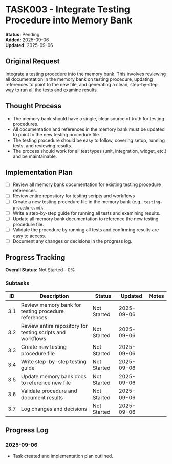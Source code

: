 # TASK003 - Integrate Testing Procedure into Memory Bank

**Status:** Pending  
**Added:** 2025-09-06  
**Updated:** 2025-09-06

## Original Request
Integrate a testing procedure into the memory bank. This involves reviewing all documentation in the memory bank on testing procedure, updating references to point to the new file, and generating a clean, step-by-step way to run all the tests and examine results.

## Thought Process
- The memory bank should have a single, clear source of truth for testing procedures.
- All documentation and references in the memory bank must be updated to point to the new testing procedure file.
- The testing procedure should be easy to follow, covering setup, running tests, and reviewing results.
- The process should work for all test types (unit, integration, widget, etc.) and be maintainable.

## Implementation Plan
- [ ] Review all memory bank documentation for existing testing procedure references.
- [ ] Review entire repository for testing scripts and workflows
- [ ] Create a new testing procedure file in the memory bank (e.g., `testing-procedure.md`).
- [ ] Write a step-by-step guide for running all tests and examining results.
- [ ] Update all memory bank documentation to reference the new testing procedure file.
- [ ] Validate the procedure by running all tests and confirming results are easy to access.
- [ ] Document any changes or decisions in the progress log.

## Progress Tracking

**Overall Status:** Not Started - 0%

### Subtasks
| ID  | Description                                                      | Status      | Updated     | Notes |
|-----|------------------------------------------------------------------|-------------|-------------|-------|
| 3.1 | Review memory bank for testing procedure references              | Not Started | 2025-09-06  |       |
| 3.2 | Review entire repository for testing scripts and workflows       | Not Started | 2025-09-06  |       |
| 3.3 | Create new testing procedure file                                | Not Started | 2025-09-06  |       |
| 3.4 | Write step-by-step testing guide                                 | Not Started | 2025-09-06  |       |
| 3.5 | Update memory bank docs to reference new file                    | Not Started | 2025-09-06  |       |
| 3.6 | Validate procedure and document results                          | Not Started | 2025-09-06  |       |
| 3.7 | Log changes and decisions                                        | Not Started | 2025-09-06  |       |

## Progress Log
### 2025-09-06
- Task created and implementation plan outlined.

